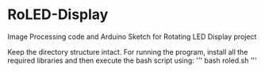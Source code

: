 # RoLED-Display
Image Processing code and Arduino Sketch for Rotating LED Display project

Keep the directory structure intact.
For running the program, install all the required libraries and then execute the bash script using:
'''
bash roled.sh
'''
